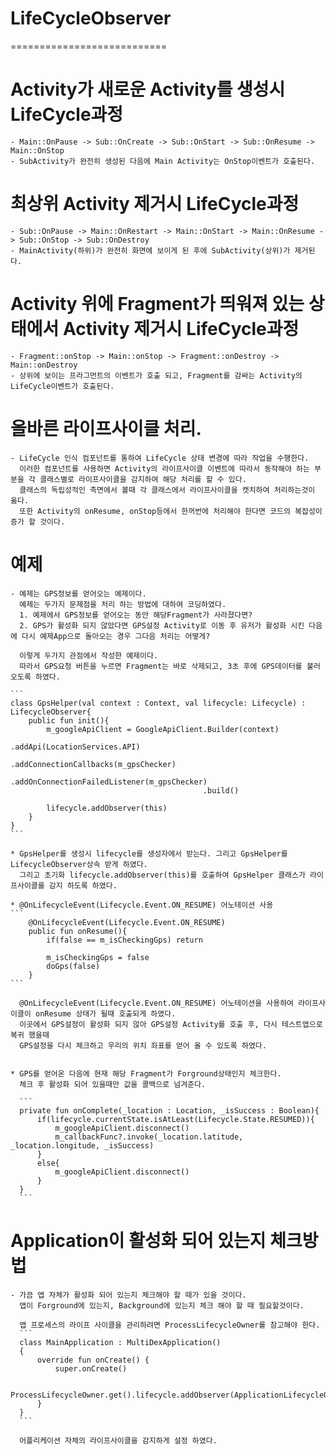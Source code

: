 # LifeCycleObserver
===========================

# Activity가 새로운 Activity를 생성시 LifeCycle과정
    - Main::OnPause -> Sub::OnCreate -> Sub::OnStart -> Sub::OnResume -> Main::OnStop
    - SubActivity가 완전히 생성된 다음에 Main Activity는 OnStop이벤트가 호출된다.
    
# 최상위 Activity 제거시 LifeCycle과정
    - Sub::OnPause -> Main::OnRestart -> Main::OnStart -> Main::OnResume -> Sub::OnStop -> Sub::OnDestroy
    - MainActivity(하위)가 완전히 화면에 보이게 된 후에 SubActivity(상위)가 제거된다.
    
# Activity 위에 Fragment가 띄워져 있는 상태에서 Activity 제거시 LifeCycle과정
    - Fragment::onStop -> Main::onStop -> Fragment::onDestroy -> Main::onDestroy
    - 상위에 보이는 프라그먼트의 이벤트가 호출 되고, Fragment를 감싸는 Activity의 LifeCycle이벤트가 호출된다.
    
# 올바른 라이프사이클 처리.
    - LifeCycle 인식 컴포넌트를 통하여 LifeCycle 상태 변경에 따라 작업을 수행한다.
      이러한 컴포넌트를 사용하면 Activity의 라이프사이클 이벤트에 따라서 동작해야 하는 부분을 각 클래스별로 라이프사이클을 감지하여 해당 처리를 할 수 있다.
      클래스의 독립성적인 측면에서 볼때 각 클래스에서 라이프사이클을 캣치하여 처리하는것이 옳다.
      또한 Activity의 onResume, onStop등에서 한꺼번에 처리해야 한다면 코드의 복잡성이 증가 할 것이다.
      
# 예제
    - 예제는 GPS정보를 얻어오는 예제이다.
      예제는 두가지 문제점을 처리 하는 방법에 대하여 코딩하였다.
      1. 예제에서 GPS정보를 얻어오는 동안 해당Fragment가 사라졌다면?
      2. GPS가 활성화 되지 않았다면 GPS설정 Activity로 이동 후 유저가 활성화 시킨 다음에 다시 예제App으로 돌아오는 경우 그다음 처리는 어떻게?
      
      이렇게 두가지 관점에서 작성한 예제이다.
      따라서 GPS요청 버튼을 누르면 Fragment는 바로 삭제되고, 3초 후에 GPS데이터를 불러오도록 하였다.
      
    ```
    class GpsHelper(val context : Context, val lifecycle: Lifecycle) : LifecycleObserver{
        public fun init(){
            m_googleApiClient = GoogleApiClient.Builder(context)
                                               .addApi(LocationServices.API)
                                               .addConnectionCallbacks(m_gpsChecker)
                                               .addOnConnectionFailedListener(m_gpsChecker)
                                               .build()
           
            lifecycle.addObserver(this)
        }
    }
    ```
    
    * GpsHelper를 생성시 lifecycle를 생성자에서 받는다. 그리고 GpsHelper를 LifecycleObserver상속 받게 하였다.
      그리고 초기화 lifecycle.addObserver(this)를 호출하여 GpsHelper 클래스가 라이프사이클를 감지 하도록 하였다.
      
    * @OnLifecycleEvent(Lifecycle.Event.ON_RESUME) 어노테이션 사용
    ```
        @OnLifecycleEvent(Lifecycle.Event.ON_RESUME)
        public fun onResume(){
            if(false == m_isCheckingGps) return
        
            m_isCheckingGps = false
            doGps(false)
        }
    ```
    
      @OnLifecycleEvent(Lifecycle.Event.ON_RESUME) 어노테이션을 사용하여 라이프사이클이 onResume 상태가 될때 호출되게 하였다.
      이곳에서 GPS설정이 활성화 되지 않아 GPS설정 Activity를 호출 후, 다시 테스트앱으로 복귀 했을때
      GPS설정을 다시 체크하고 우리의 위치 좌표를 얻어 올 수 있도록 하였다.
      
      
    * GPS를 얻어온 다음에 현재 해당 Fragment가 Forground상태인지 체크한다.
      체크 후 활성화 되어 있을때만 값을 콜백으로 넘겨준다.
      
      ```
      private fun onComplete(_location : Location, _isSuccess : Boolean){
          if(lifecycle.currentState.isAtLeast(Lifecycle.State.RESUMED)){
              m_googleApiClient.disconnect()
              m_callbackFunc?.invoke(_location.latitude, _location.longitude, _isSuccess)
          }
          else{
              m_googleApiClient.disconnect()
          }
      }
      ```     
    
# Application이 활성화 되어 있는지 체크방법
    - 가끔 앱 자체가 활성화 되어 있는지 체크해야 할 때가 있을 것이다.
      앱이 Forground에 있는지, Background에 있는지 체크 해야 할 때 필요할것이다.
      
      앱 프로세스의 라이프 사이클을 관리하려면 ProcessLifecycleOwner를 참고해야 한다.
      ```
      class MainApplication : MultiDexApplication()
      {
          override fun onCreate() {
              super.onCreate()
      
              ProcessLifecycleOwner.get().lifecycle.addObserver(ApplicationLifecycleObserver())
          }
      }
      ``` 
      
      어플리케이션 자체의 라이프사이클을 감지하게 설정 하였다.
              
       